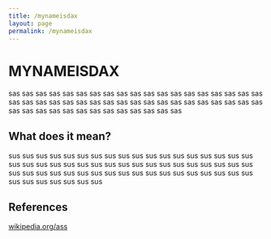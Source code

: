 ```yaml
---
title: /mynameisdax
layout: page
permalink: /mynameisdax
---
```


# MYNAMEISDAX

sas sas sas sas sas sas sas sas sas sas sas sas sas sas sas sas sas sas sas sas sas sas sas sas sas sas sas sas sas sas sas sas sas sas sas sas sas sas sas sas sas sas sas sas sas sas sas sas sas sas sas

## What does it mean?

sus sus sus sus sus sus sus sus sus sus sus sus sus sus sus sus sus sus sus sus sus sus sus sus sus sus sus sus sus sus sus sus sus sus sus sus sus sus sus sus sus sus sus sus sus sus sus sus sus sus sus sus sus sus sus sus sus sus sus sus sus

## References
[wikipedia.org/ass](https://wikipedia.org/wiki/Peter_principle)
